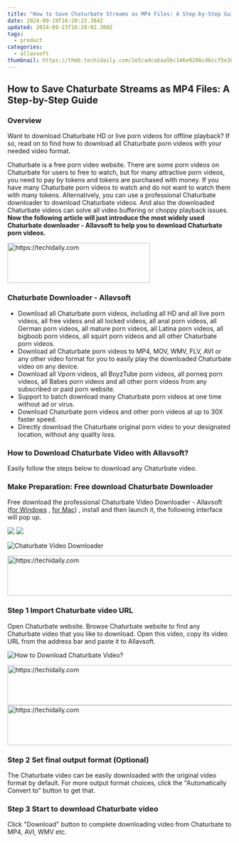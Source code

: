 ```yaml
---
title: "How to Save Chaturbate Streams as MP4 Files: A Step-by-Step Guide"
date: 2024-09-19T16:28:23.384Z
updated: 2024-09-23T16:29:02.300Z
tags:
  - product
categories:
  - allavsoft
thumbnail: https://thmb.techidaily.com/2e5cadcabaa5bc146e9286cd6ccf5e30c43742afdff538e1080a5add013b39bf.jpg
---
```


## How to Save Chaturbate Streams as MP4 Files: A Step-by-Step Guide

### Overview

Want to download Chaturbate HD or live porn videos for offline playback? If so, read on to find how to download all Chaturbate porn videos with your needed video format.

Chaturbate is a free porn video website. There are some porn videos on Chaturbate for users to free to watch, but for many attractive porn videos, you need to pay by tokens and tokens are purchased with money. If you have many Chaturbate porn videos to watch and do not want to watch them with many tokens. Alternatively, you can use a professional Chaturbate downloader to download Chaturbate videos. And also the downloaded Chaturbate videos can solve all video buffering or choppy playback issues. **Now the following article will just introduce the most widely used Chaturbate downloader - Allavsoft to help you to download Chaturbate porn videos.**

<!-- affiliate ads begin -->
<a href="https://wigfever.sjv.io/c/5597632/2014848/22899" target="_top" id="2014848">
  <img src="//a.impactradius-go.com/display-ad/22899-2014848" border="0" alt="https://techidaily.com" width="320" height="90"/>
</a>
<img height="0" width="0" src="https://wigfever.sjv.io/i/5597632/2014848/22899" style="position:absolute;visibility:hidden;" border="0" />
<!-- affiliate ads end -->

### Chaturbate Downloader - Allavsoft

* Download all Chaturbate porn videos, including all HD and all live porn videos, all free videos and all locked videos, all anal porn videos, all German porn videos, all mature porn videos, all Latina porn videos, all bigboob porn videos, all squirt porn videos and all other Chaturbate porn videos.
* Download all Chaturbate porn videos to MP4, MOV, WMV, FLV, AVI or any other video format for you to easily play the downloaded Chaturbate video on any device.
* Download all Vporn videos, all BoyzTube porn videos, all porneq porn videos, all Babes porn videos and all other porn videos from any subscribed or paid porn website.
* Support to batch download many Chaturbate porn videos at one time without ad or virus.
* Download Chaturbate porn videos and other porn videos at up to 30X faster speed.
* Directly download the Chaturbate original porn video to your designated location, without any quality loss.

### How to Download Chaturbate Video with Allavsoft?

Easily follow the steps below to download any Chaturbate video.

### Make Preparation: Free download Chaturbate Downloader

Free download the professional Chaturbate Video Downloader - Allavsoft ([for Windows](https://tools.techidaily.com/allavsoft/products/) , [for Mac](https://tools.techidaily.com/allavsoft/products/)) , install and then launch it, the following interface will pop up.

[![](https://www.allavsoft.com/how-to/../images/how-to/free-download-win.jpg)](https://tools.techidaily.com/allavsoft/products/) [![](https://www.allavsoft.com/how-to/../images/how-to/free-download-mac.jpg)](https://tools.techidaily.com/allavsoft/products/)

![Chaturbate Video Downloader](https://www.allavsoft.com/how-to/../images/allavsoft/screen-shot-600.jpg)

<!-- affiliate ads begin -->
<a href="https://unicoeye.pxf.io/c/5597632/2134227/18498" target="_top" id="2134227">
  <img src="//a.impactradius-go.com/display-ad/18498-2134227" border="0" alt="https://techidaily.com" width="728" height="90"/>
</a>
<img height="0" width="0" src="https://unicoeye.pxf.io/i/5597632/2134227/18498" style="position:absolute;visibility:hidden;" border="0" />
<!-- affiliate ads end -->

### Step 1 Import Chaturbate video URL

Open Chaturbate website. Browse Chaturbate website to find any Chaturbate video that you like to download. Open this video, copy its video URL from the address bar and paste it to Allavsoft.

![How to Download Chaturbate Video?](https://www.allavsoft.com/how-to/../images/how-to/download-rtmp-video/download-rtmp-video.jpg)

<!-- affiliate ads begin -->
<a href="https://dhgate.sjv.io/c/5597632/1186802/12108" target="_top" id="1186802">
  <img src="//a.impactradius-go.com/display-ad/12108-1186802" border="0" alt="https://techidaily.com" width="728" height="90"/>
</a>
<img height="0" width="0" src="https://dhgate.sjv.io/i/5597632/1186802/12108" style="position:absolute;visibility:hidden;" border="0" />
<!-- affiliate ads end -->

<!-- affiliate ads begin -->
<a href="https://appsumo.8odi.net/c/5597632/2082539/7443" target="_top" id="2082539">
  <img src="//a.impactradius-go.com/display-ad/7443-2082539" border="0" alt="https://techidaily.com" width="728" height="90"/>
</a>
<img height="0" width="0" src="https://appsumo.8odi.net/i/5597632/2082539/7443" style="position:absolute;visibility:hidden;" border="0" />
<!-- affiliate ads end -->

### Step 2 Set final output format (Optional)

The Chaturbate video can be easily downloaded with the original video format by default. For more output format choices, click the "Automatically Convert to" button to get that.

### Step 3 Start to download Chaturbate video

Click "Download" button to complete downloading video from Chaturbate to MP4, AVI, WMV etc.

<ins class="adsbygoogle"
     style="display:block"
     data-ad-format="autorelaxed"
     data-ad-client="ca-pub-7571918770474297"
     data-ad-slot="1223367746"></ins>

<ins class="adsbygoogle"
     style="display:block"
     data-ad-client="ca-pub-7571918770474297"
     data-ad-slot="8358498916"
     data-ad-format="auto"
     data-full-width-responsive="true"></ins>



